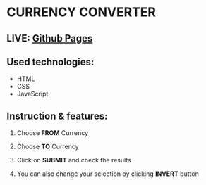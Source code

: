 # CURRENCY CONVERTER

## LIVE: [Github Pages](https://oskarwoj.github.io/currencyConverter/)

## Used technologies:

- HTML
- CSS
- JavaScript

## Instruction & features:

1. Choose **FROM** Currency

1. Choose **TO** Currency

1. Click on **SUBMIT** and check the results

1. You can also change your selection by clicking **INVERT** button
